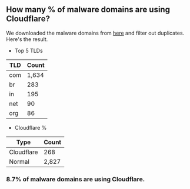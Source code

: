 ## How many % of malware domains are using Cloudflare?


We downloaded the malware domains from [here](https://urlhaus.abuse.ch) and filter out duplicates.
Here's the result.


[//]: # (start replacement)


- Top 5 TLDs

| TLD | Count |
| --- | --- |
| com | 1,634 |
| br | 283 |
| in | 195 |
| net | 90 |
| org | 86 |


- Cloudflare %

| Type | Count |
| --- | --- |
| Cloudflare | 268 |
| Normal | 2,827 |


### 8.7% of malware domains are using Cloudflare.
